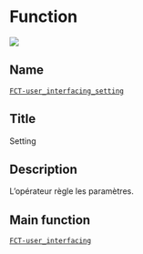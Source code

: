 # Function
![](viewme.jpg)

## Name
[`FCT-user_interfacing_setting`]()

## Title
Setting

## Description
L’opérateur règle les paramètres.

## Main function
[`FCT-user_interfacing`](../FCT-user_interfacing)
